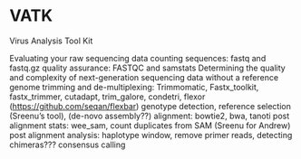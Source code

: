# VATK
Virus Analysis Tool Kit


Evaluating your raw sequencing data
        counting sequences: fastq and fastq.gz
        quality assurance: FASTQC and samstats
        Determining the quality and complexity of next-generation sequencing data without a reference genome 
trimming and de-multiplexing: Trimmomatic, Fastx_toolkit, fastx_trimmer, cutadapt, trim_galore, condetri, flexor (https://github.com/seqan/flexbar)
genotype detection, reference selection (Sreenu’s tool), (de-novo assembly??)
alignment: bowtie2, bwa, tanoti
post alignment stats: wee_sam, count duplicates from SAM (Sreenu for Andrew)
post alignment analysis: haplotype window, remove primer reads, detecting chimeras???
consensus calling 
